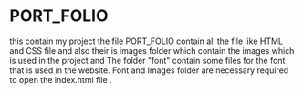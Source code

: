 # PORT_FOLIO
this contain my project
the file PORT_FOLIO contain all the file  like HTML and CSS file 
and also their is images folder which contain the images which is used in the project
and The folder "font" contain some files for the font that is used in the website.
Font and Images folder are necessary required to open the index.html file .
